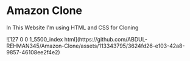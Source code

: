 <h1>Amazon Clone</h1>

<p>In This Website I'm using HTML and CSS for Cloning</p>
![127 0 0 1_5500_index html](https://github.com/ABDUL-REHMAN345/Amazon-Clone/assets/113343795/3624fd26-e103-42a8-9857-46108ee2f4e2)
